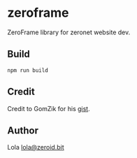 # zeroframe

ZeroFrame library for zeronet website dev.

## Build

`npm run build`

## Credit

Credit to GomZik for his [gist](https://gist.github.com/GomZik/02e85df5fb7a5eb819cd).

## Author

Lola <lola@zeroid.bit>
